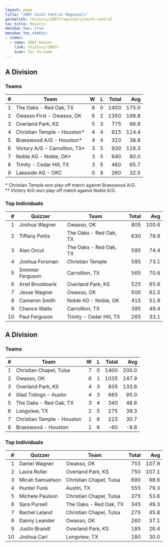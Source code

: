 ```yaml
---
layout: page
title: "2007 South Central Regionals"
permalink: /history/2007/regionals/south-central
toc_title: Results
menubar_toc: true
menubar_toc_static:
- items:
  - name: 2007 Season
    link: /history/2007/
    icon: fas fa-home
---
```


## A Division

### Teams

|    # | Team                          |    W |    L | Total |   Avg |
| ---: | ----------------------------- | ---: | ---: | ----: | ----: |
|    1 | The Oaks - Red Oak, TX        |    8 |    0 |  1400 | 175.0 |
|    2 | Owasso First - Owasso, OK     |    6 |    2 |  1350 | 168.8 |
|    3 | Overland Park, KS             |    5 |    3 |   775 |  96.9 |
|    4 | Christian Temple - Houston*   |    4 |    4 |   915 | 114.4 |
|    5 | Braeswood A/G - Houston*      |    4 |    4 |   310 |  38.8 |
|    6 | Victory A/G - Carrollton, TX* |    3 |    5 |   930 | 116.3 |
|    7 | Noble AG - Noble, OK*         |    3 |    5 |   640 |  80.0 |
|    8 | Trinity - Cedar Hill, TX      |    3 |    5 |   460 |  65.7 |
|    9 | Lakeside AG - OKC             |    0 |    8 |   260 |  32.5 |

\* Christian Temple won play-off match against Braeswood A/G.\
\*\* Victory A/G won play-off match against Noble A/G.

### Top Individuals

|    # | Quizzer         | Team                     | Total |   Avg |
| ---: | --------------- | ------------------------ | ----: | ----: |
|    1 | Joshua Wagner   | Owasso, OK               |   805 | 100.6 |
|    2 | Tiffany Pettis  | The Oaks - Red Oak, TX   |   630 |  78.8 |
|    3 | Alan Orcut      | The Oaks - Red Oak, TX   |   595 |  74.4 |
|    4 | Joshua Forsman  | Christian Temple         |   585 |  73.1 |
|    5 | Sommer Ferguson | Carrollton, TX           |   565 |  70.6 |
|    6 | Ariel Brookbank | Overland Park, KS        |   525 |  65.6 |
|    7 | Jesse Wagner    | Owasso, OK               |   500 |  62.5 |
|    8 | Cameron Smith   | Noble AG - Noble, OK     |   415 |  51.9 |
|    9 | Chance Watts    | Carrollton, TX           |   395 |  49.4 |
|   10 | Paul Ferguson   | Trinity - Cedar Hill, TX |   265 |  33.1 |

## A Division

### Teams

|    # | Team                       |    W |    L | Total |   Avg |
| ---: | -------------------------- | ---: | ---: | ----: | ----: |
|    1 | Christian Chapel, Tulsa    |    7 |    0 |  1400 | 200.0 |
|    2 | Owasso, OK                 |    6 |    1 |  1035 | 147.9 |
|    3 | Overland Park, KS          |    4 |    3 |   935 | 133.6 |
|    4 | Glad Tidings - Austin      |    4 |    3 |   665 |  95.0 |
|    5 | The Oaks - Red Oak, TX     |    3 |    4 |   340 |  48.6 |
|    6 | Longview, TX               |    2 |    5 |   275 |  39.3 |
|    7 | Christian Temple - Houston |    1 |    6 |   215 |  30.7 |
|    8 | Braeswood - Houston        |    1 |    6 |   -60 |  -8.6 |

### Top Individuals

|    # | Quizzer         | Team                    | Total |   Avg |
| ---: | --------------- | ----------------------- | ----: | ----: |
|    1 | Daniel Wagner   | Owasso, OK              |   755 | 107.9 |
|    2 | Laura Roller    | Overland Park, KS       |   750 | 107.1 |
|    3 | Micah Samuelson | Christian Chapel, Tulsa |   690 |  98.6 |
|    4 | Hunter Funk     | Austin, TX              |   555 |  79.3 |
|    5 | Michele Paulson | Christian Chapel, Tulsa |   375 |  53.6 |
|    6 | Sara Pursell    | The Oaks - Red Oak, TX  |   345 |  49.3 |
|    7 | Rachel Leland   | Christian Chapel, Tulsa |   275 |  45.8 |
|    8 | Danny Leander   | Owasso, OK              |   260 |  37.1 |
|    9 | Justin Brandt   | Overland Park, KS       |   185 |  26.4 |
|   10 | Joshua Carl     | Longview, TX            |   180 |  30.0 |

